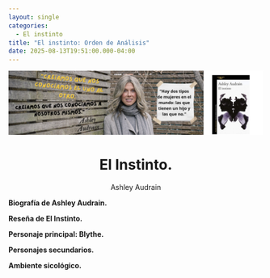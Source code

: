 ```yaml
---
layout: single
categories:
  - El instinto
title: "El instinto: Orden de Análisis"
date: 2025-08-13T19:51:00.000-04:00
---
```

![](/assets/img/banner-el-instinto.png)

# <center>El Instinto.</center>

<center>Ashley Audrain</center>






<i class="fas fa-arrow-right" style="color: red;"></i> **Biografía de Ashley Audrain.**

<i class="fas fa-arrow-right" style="color: red;"></i>**Reseña de El Instinto.**

<i class="fas fa-arrow-right" style="color: red;"></i>**Personaje principal: Blythe.**

<i class="fas fa-arrow-right" style="color: red;"></i>**Personajes secundarios.**

<i class="fas fa-arrow-right" style="color: red;"></i> **Ambiente sicológico.**

